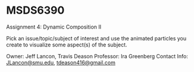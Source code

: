 # MSDS6390
Assignment 4:  Dynamic Composition II

Pick an issue/topic/subject of interest and use 
the animated particles you create to visualize some aspect(s) of the subject.

Owner: Jeff Lancon, Travis Deason
Professor: Ira Greenberg
Contact Info: JLancon@smu.edu, tdeason416@gmail.com
